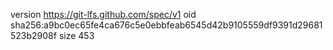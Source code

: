 version https://git-lfs.github.com/spec/v1
oid sha256:a9bc0ec65fe4ca676c5e0ebbfeab6545d42b9105559df9391d29681523b2908f
size 453
